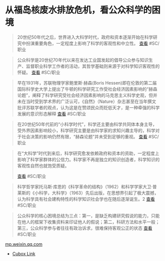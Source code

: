 # 从福岛核废水排放危机，看公众科学的困境
> 20世纪50年代之后，世界进入大科学时代，政府和资本逐渐开始在科学研究中扮演重要角色，一定程度上影响了科学的客观性和中立性。
> [查看](https://cubox.pro/my/highlight?id=ff8080818a1ac73a018a37409c970b99)
#SC/职业

> 公众科学是20世纪70年代以来在发达工业国发起的倡导公众参与知识生产、监督职业科学工作者的活动，其哲学基础则来源于对科学知识客观性的怀疑。
> [查看](https://cubox.pro/my/highlight?id=ff8080818a1ac73a018a3741bd180c7c)
#SC/职业

> 早在1931年，苏联物理学家鲍里斯·赫森(Boris Hessen)即在伦敦的第二届国际科学史大学上提出了牛顿的科学研究工作受社会经济因素影响的“赫森论题”，阐释了科学研究受社会经济因素影响的马克思主义科学史观，但并未在当时受到学术界的广泛认可，《自然》（Nature）杂志甚至在当年撰文批评苏联学者的观点，认为这是在赞颂民众而贬低天才，是一种牵强的科学发展的意识形态解释
> [查看](https://cubox.pro/my/highlight?id=ff8080818a1ac73a018a37426b770d39)
#SC/职业

> 在20世纪50年代前的“小科学时代”，科学还主要由科学共同体本身主导，受外界因素影响较小，科学研究主要是由科学家的求知兴趣主导的，科学对于社会决策的影响仍然有限，“赫森论题”并未受到足够的重视。
> [查看](https://cubox.pro/my/highlight?id=ff8080818a1acb34018a37443abc2d98)
#SC/职业

> 在“大科学”时代到来后，科学研究愈发依赖政府和资本的资助，一定程度上影响了科学家群体的公信力。科学家不再是独立的知识创造者，科学知识的客观性自然也就饱受质疑。 
>   
>  
> [查看](https://cubox.pro/my/highlight?id=ff8080818a1ac73a018a3744e7650f26)
#SC/职业

> 科学哲学家托马斯·库恩的《科学革命的结构》（1962）和科学学家大卫·普莱斯的《小科学，大科学》（1963）先后出版，在思想界引起了极大震撼，认为科学具有社会建构特性的科学知识社会学也在随后逐渐诞生。2
> [查看](https://cubox.pro/my/highlight?id=ff8080818a1acb34018a374ad9533251)
#SC/职业

> 公众科学的核心困境总结为三点：第一，是缺乏构建研究假说的能力，只能在他人的框架下收集资料来印证他人的假说；第二，科研方法和水平一般；第三，公众科学参与者往往有政治诉求，很难保持客观公正的状态
> [查看](https://cubox.pro/my/highlight?id=ff8080818a1ac73a018a374baa0d1494)
#SC/职业

[mp.weixin.qq.com](https://mp.weixin.qq.com/s?__biz=MzIyNDA2NTI4Mg==&mid=2655535062&idx=1&sn=55cb7d1d4c1fc69167c91b9d7b492b82&chksm=f3a83dbbc4dfb4ad4011f5ac8473e8559e87a8e6ea17c07220d11e7ac2ae63c51a1a7b5d0049#rd)
- [Cubox Link](cubox://card?id=ff8080818a1acb34018a31d97e32703e)